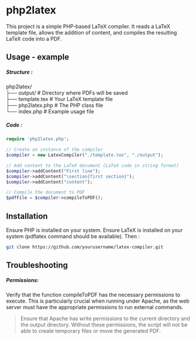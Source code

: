 # php2latex

This project is a simple PHP-based LaTeX compiler. It reads a LaTeX template file, allows the addition of content, and compiles the resulting LaTeX code into a PDF.

## Usage - example

##### Structure :

php2latex/  
├── output/             # Directory where PDFs will be saved  
├── template.tex        # Your LaTeX template file  
├── php2latex.php       # The PHP class file  
└── index.php           # Example usage file  

##### Code :

```php
require 'php2latex.php';

// Create an instance of the compiler
$compiler = new LatexCompiler("./template.tex", "./output");

// Add content to the LaTeX document (LaTeX code in string format)
$compiler->addContent("First line");
$compiler->addContent("\section{first section}");
$compiler->addContent("content");

// Compile the document to PDF
$pdfFile = $compiler->compileToPDF();
```

## Installation
Ensure PHP is installed on your system.
Ensure LaTeX is installed on your system (pdflatex command should be available).
Then :
```bash
git clone https://github.com/yourusername/latex-compiler.git
```

## Troubleshooting

##### Permissions:

Verify that the function compileToPDF has the necessary permissions to execute. This is particularly crucial when running under Apache, as the web server must have the appropriate permissions to run external commands.

> Ensure that Apache has write permissions to the current directory and the output directory. Without these permissions, the script will not be able to create temporary files or move the generated PDF.